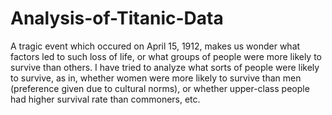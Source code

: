 # Analysis-of-Titanic-Data

A tragic event which occured on April 15, 1912, makes us wonder what factors led to such loss of life, or what groups of people were more likely to survive than others. I have tried to analyze what sorts of people were likely to survive, as in, whether women were more likely to survive than men (preference given due to cultural norms), or whether upper-class people had higher survival rate than commoners, etc. 
